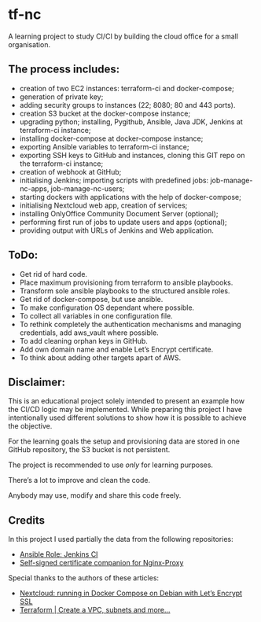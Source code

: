 # tf-nc
A learning project to study CI/CI by building the cloud office for a small organisation.

## The process includes:
- creation of two EC2 instances: terraform-ci and docker-compose;
- generation of private key;
- adding security groups to instances (22; 8080; 80 and 443 ports).
- creation S3 bucket at the docker-compose instance;
- upgrading python; installing, Pygithub, Ansible, Java JDK, Jenkins at terraform-ci instance; 
- installing docker-compose at docker-compose instance;
- exporting Ansible variables to terraform-ci instance;
- exporting SSH keys to GitHub and instances, cloning this GIT repo on the terraform-ci instance;
- creation of webhook at GitHub;
- initialising Jenkins; importing scripts with predefined jobs: job-manage-nc-apps, job-manage-nc-users;
- starting dockers with applications with the help of docker-compose;
- initialising Nextcloud web app, creation of services;
- installing OnlyOffice Community Document Server (optional); 
- performing first run of jobs to update users and apps (optional);
- providing output with URLs of Jenkins and Web application.

## ToDo:
- Get rid of hard code.
- Place maximum provisioning from terraform to ansible playbooks.
- Transform sole ansible playbooks to the structured ansible roles.
- Get rid of docker-compose, but use ansible.
- To make configuration OS dependant where possible.
- To collect all variables in one configuration file.
- To rethink completely the authentication mechanisms and managing credentials, add aws_vault where possible.
- To add cleaning orphan keys in GitHub.
- Add own domain name and enable Let’s Encrypt certificate.
- To think about adding other targets apart of AWS.

## Disclaimer:
This is an educational project solely intended to present an example how the CI/CD logic may be implemented. While preparing this project I have intentionally used different solutions to show how it is possible to achieve the objective. 

For the learning goals the setup and provisioning data are stored in one GitHub repository, the S3 bucket is not persistent.

The project is recommended to use *only* for learning purposes.

There’s a lot to improve and clean the code.

Anybody may use, modify and share this code freely.

## Credits

In this project I used partially the data from the following repositories:
- [Ansible Role: Jenkins CI](https://github.com/geerlingguy/ansible-role-jenkins)
- [Self-signed certificate companion for Nginx-Proxy](https://github.com/sebastienheyd/docker-self-signed-proxy-companion)

Special thanks to the authors of these articles:
- [Nextcloud: running in Docker Compose on Debian with Let’s Encrypt SSL](https://rtfm.co.ua/en/nextcloud-running-in-docker-compose-on-debian-with-lets-encrypt-ssl/?utm_source=pocket_mylist)
- [Terraform | Create a VPC, subnets and more…](https://medium.com/@aliatakan/terraform-create-a-vpc-subnets-and-more-6ef43f0bf4c1)

